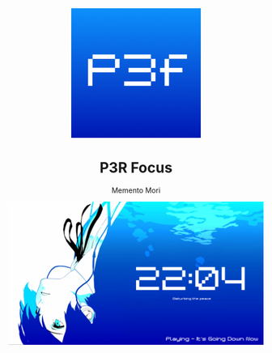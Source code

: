 <div align="center">
    <img src="https://raw.githubusercontent.com/Apearson75/P3R-Focus-Releases/main/discord%20rpc.png" width=256 />
    <h1>P3R Focus</h1>
    <p>Memento Mori</p>
    <img src="https://raw.githubusercontent.com/Apearson75/P3R-Focus-Releases/main/screenshot.png"/>
</div>
